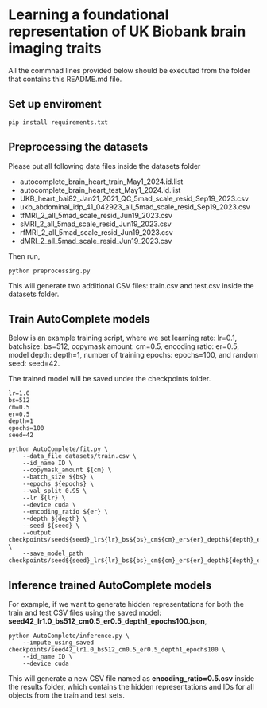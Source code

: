 # Learning a foundational representation of UK Biobank brain imaging traits

All the commnad lines provided below should be executed from the folder that contains this README.md file.

## Set up enviroment

```console
pip install requirements.txt
```

## Preprocessing the datasets

Please put all following data files inside the datasets folder

* autocomplete_brain_heart_train_May1_2024.id.list
* autocomplete_brain_heart_test_May1_2024.id.list
* UKB_heart_bai82_Jan21_2021_QC_5mad_scale_resid_Sep19_2023.csv
* ukb_abdominal_idp_41_042923_all_5mad_scale_resid_Sep19_2023.csv
* tfMRI_2_all_5mad_scale_resid_Jun19_2023.csv
* sMRI_2_all_5mad_scale_resid_Jun19_2023.csv
* rfMRI_2_all_5mad_scale_resid_Jun19_2023.csv
* dMRI_2_all_5mad_scale_resid_Jun19_2023.csv

Then run,

```console
python preprocessing.py
```

This will generate two additional CSV files: train.csv and test.csv inside the datasets folder.

## Train AutoComplete models

Below is an example training script, where we set learning rate: lr=0.1, batchsize: bs=512, copymask amount: cm=0.5, encoding ratio: er=0.5, model depth: depth=1, number of training epochs: epochs=100, and random seed: seed=42.

The trained model will be saved under the checkpoints folder.

```console
lr=1.0
bs=512
cm=0.5
er=0.5
depth=1
epochs=100
seed=42

python AutoComplete/fit.py \
    --data_file datasets/train.csv \
    --id_name ID \
    --copymask_amount ${cm} \
    --batch_size ${bs} \
    --epochs ${epochs} \
    --val_split 0.95 \
    --lr ${lr} \
    --device cuda \
    --encoding_ratio ${er} \
    --depth ${depth} \
    --seed ${seed} \
    --output checkpoints/seed${seed}_lr${lr}_bs${bs}_cm${cm}_er${er}_depth${depth}_epochs${epochs} \
    --save_model_path checkpoints/seed${seed}_lr${lr}_bs${bs}_cm${cm}_er${er}_depth${depth}_epochs${epochs}
```

## Inference trained AutoComplete models

For example, if we want to generate hidden representations for both the train and test CSV files using the saved model: **seed42_lr1.0_bs512_cm0.5_er0.5_depth1_epochs100.json**,


```console
python AutoComplete/inference.py \
    --impute_using_saved checkpoints/seed42_lr1.0_bs512_cm0.5_er0.5_depth1_epochs100 \
    --id_name ID \
    --device cuda
```


This will generate a new CSV file named as **encoding_ratio=0.5.csv** inside the results folder, which contains the hidden representations and IDs for all objects from the train and test sets.